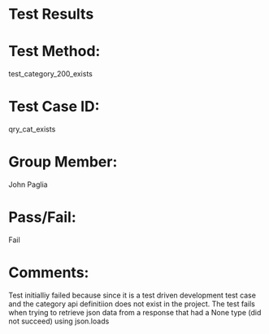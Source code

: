 # Test Results

# Test Method:
test_category_200_exists

# Test Case ID:
qry_cat_exists

# Group Member:
John Paglia

# Pass/Fail:
Fail

# Comments:
Test initialliy failed because since it is a test driven development
test case and the category api definitiion does not exist in the project.
The test fails when trying to retrieve json data from a response that
had a None type (did not succeed) using json.loads